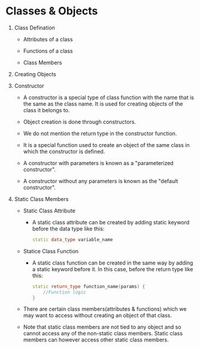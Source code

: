# Classes & Objects

1. Class Defination

    - Attributes of a class

    - Functions of a class

    - Class Members

2. Creating Objects

3. Constructor

    - A constructor is a special type of class function with the name that is the same as the class name. It is used for creating objects of the class it belongs to.

    - Object creation is done through constructors.

    - We do not mention the return type in the constructor function.

    - It is a special function used to create an object of the same class in which the constructor is defined.

    - A constructor with parameters is known as a "parameterized constructor".

    - A constructor without any parameters is known as the "default constructor".

4. Static Class Members

    - Static Class Attribute

        - A static class attribute can be created by adding static keyword before the data type like this:

            ```c++
            static data_type variable_name
            ```

    - Statice Class Function

        - A static class function can be created in the same way by adding a static keyword before it. In this case, before the return type like this:
            
            ```c++
            static return_type function_name(params) {
                //Function logic
            }
            ```

    - There are certain class members(attributes & functions) which we may want to access without creating an object of that class.

    - Note that static class members are not tied to any object and so cannot access any of the non-static class members. Static class members can however access other static class members.